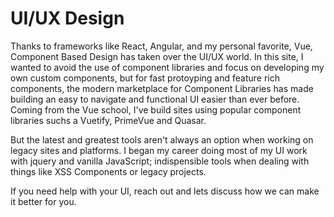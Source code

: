 # UI/UX Design
Thanks to frameworks like React, Angular, and my personal favorite, Vue, Component Based Design has taken over the UI/UX world. In this site, I wanted to avoid the use of component libraries and focus on developing my own custom components, but for fast protoyping and feature rich components, the modern marketplace for Component Libraries has made building an easy to navigate and functional UI easier than ever before. Coming from the Vue school, I've build sites using popular component libraries suchs a Vuetify, PrimeVue and Quasar.  

But the latest and greatest tools aren't always an option when working on legacy sites and platforms. I began my career doing most of my UI work with jquery and vanilla JavaScript; indispensible tools when dealing with things like XSS Components or legacy projects. 

If you need help with your UI, reach out and lets discuss how we can make it better for you.